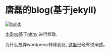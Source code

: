唐磊的blog(基于jekyll)
===


<a href="#" id="status-image-popup" title="build status image" name="status-images" class="open-popup" data-ember-action="889">
            <img src="https://travis-ci.org/tl3shi/jekyll.tanglei.name.svg" alt="build:">
          </a>
          
[本Blog](http://www.tanglei.name/)基于[pithy](http://guovz.github.io/jekyll-pithy/) 进行修改.

为什么放弃wordpress转移到此, [这里](http://www.tanglei.name/blog/give-up-wordpress-to-jekyll.html)已经有说阐述。


